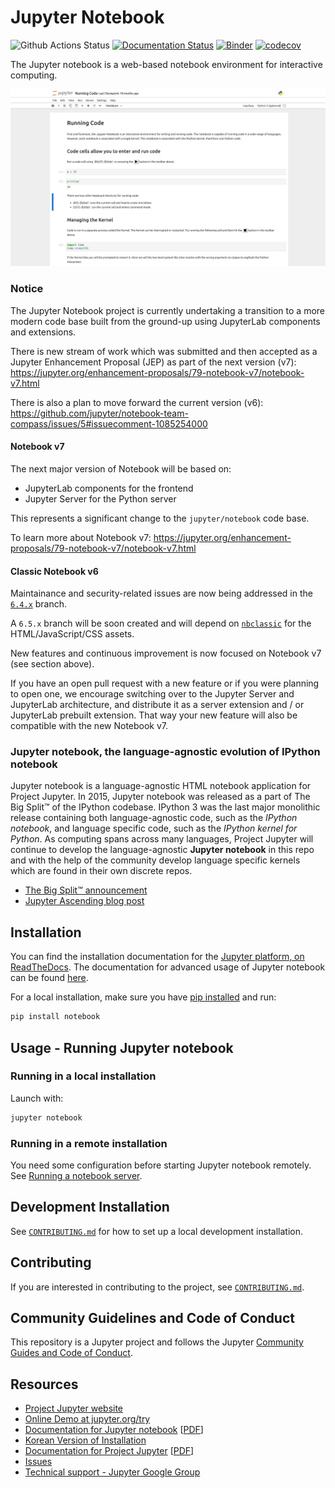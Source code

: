 # Jupyter Notebook

![Github Actions Status](https://github.com/jupyter/notebook/workflows/Build/badge.svg)
[![Documentation Status](https://readthedocs.org/projects/jupyter-notebook/badge/?version=latest)](https://jupyter-notebook.readthedocs.io/en/latest/?badge=latest)
[![Binder](https://mybinder.org/badge_logo.svg)](https://mybinder.org/v2/gh/jupyter/notebook/main?urlpath=tree)
[![codecov](https://codecov.io/gh/jupyter/notebook/branch/master/graph/badge.svg)](https://codecov.io/gh/jupyter/notebook)

The Jupyter notebook is a web-based notebook environment for interactive
computing.

![Jupyter notebook example](docs/resources/running_code_med.png 'Jupyter notebook example')

### Notice

The Jupyter Notebook project is currently undertaking a transition to a more modern code base built from the ground-up using JupyterLab components and extensions.

There is new stream of work which was submitted and then accepted as a Jupyter Enhancement Proposal (JEP) as part of the next version (v7): https://jupyter.org/enhancement-proposals/79-notebook-v7/notebook-v7.html

There is also a plan to move forward the current version (v6): https://github.com/jupyter/notebook-team-compass/issues/5#issuecomment-1085254000

#### Notebook v7

The next major version of Notebook will be based on:

- JupyterLab components for the frontend
- Jupyter Server for the Python server

This represents a significant change to the `jupyter/notebook` code base.

To learn more about Notebook v7: https://jupyter.org/enhancement-proposals/79-notebook-v7/notebook-v7.html

#### Classic Notebook v6

Maintainance and security-related issues are now being addressed in the [`6.4.x`](https://github.com/jupyter/notebook/tree/6.4.x) branch.

A `6.5.x` branch will be soon created and will depend on [`nbclassic`](https://github.com/jupyter/nbclassic) for the HTML/JavaScript/CSS assets.

New features and continuous improvement is now focused on Notebook v7 (see section above).

If you have an open pull request with a new feature or if you were planning to open one, we encourage switching over to the Jupyter Server and JupyterLab architecture, and distribute it as a server extension and / or JupyterLab prebuilt extension. That way your new feature will also be compatible with the new Notebook v7.

### Jupyter notebook, the language-agnostic evolution of IPython notebook

Jupyter notebook is a language-agnostic HTML notebook application for
Project Jupyter. In 2015, Jupyter notebook was released as a part of
The Big Split™ of the IPython codebase. IPython 3 was the last major monolithic
release containing both language-agnostic code, such as the _IPython notebook_,
and language specific code, such as the _IPython kernel for Python_. As
computing spans across many languages, Project Jupyter will continue to develop the
language-agnostic **Jupyter notebook** in this repo and with the help of the
community develop language specific kernels which are found in their own
discrete repos.

- [The Big Split™ announcement](https://blog.jupyter.org/the-big-split-9d7b88a031a7)
- [Jupyter Ascending blog post](https://blog.jupyter.org/jupyter-ascending-1bf5b362d97e)

## Installation

You can find the installation documentation for the
[Jupyter platform, on ReadTheDocs](https://jupyter.readthedocs.io/en/latest/install.html).
The documentation for advanced usage of Jupyter notebook can be found
[here](https://jupyter-notebook.readthedocs.io/en/latest/).

For a local installation, make sure you have
[pip installed](https://pip.readthedocs.io/en/stable/installing/) and run:

```bash
pip install notebook
```

## Usage - Running Jupyter notebook

### Running in a local installation

Launch with:

```bash
jupyter notebook
```

### Running in a remote installation

You need some configuration before starting Jupyter notebook remotely. See [Running a notebook server](https://jupyter-notebook.readthedocs.io/en/stable/public_server.html).

## Development Installation

See [`CONTRIBUTING.md`](CONTRIBUTING.md) for how to set up a local development installation.

## Contributing

If you are interested in contributing to the project, see [`CONTRIBUTING.md`](CONTRIBUTING.md).

## Community Guidelines and Code of Conduct

This repository is a Jupyter project and follows the Jupyter
[Community Guides and Code of Conduct](https://jupyter.readthedocs.io/en/latest/community/content-community.html).

## Resources

- [Project Jupyter website](https://jupyter.org)
- [Online Demo at jupyter.org/try](https://jupyter.org/try)
- [Documentation for Jupyter notebook](https://jupyter-notebook.readthedocs.io/en/latest/) [[PDF](https://media.readthedocs.org/pdf/jupyter-notebook/latest/jupyter-notebook.pdf)]
- [Korean Version of Installation](https://github.com/ChungJooHo/Jupyter_Kor_doc/)
- [Documentation for Project Jupyter](https://jupyter.readthedocs.io/en/latest/index.html) [[PDF](https://media.readthedocs.org/pdf/jupyter/latest/jupyter.pdf)]
- [Issues](https://github.com/jupyter/notebook/issues)
- [Technical support - Jupyter Google Group](https://discourse.jupyter.org/)
